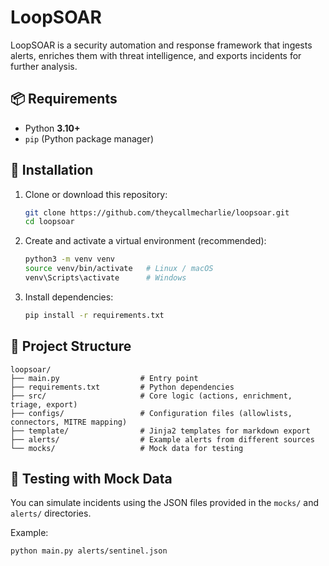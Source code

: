 # LoopSOAR

LoopSOAR is a security automation and response framework that ingests alerts, enriches them with threat intelligence, and exports incidents for further analysis.  

## 📦 Requirements

- Python **3.10+**  
- `pip` (Python package manager)  

## 🔧 Installation

1. Clone or download this repository:  
   ```bash
   git clone https://github.com/theycallmecharlie/loopsoar.git
   cd loopsoar
   ```

2. Create and activate a virtual environment (recommended):  
   ```bash
   python3 -m venv venv
   source venv/bin/activate   # Linux / macOS
   venv\Scripts\activate      # Windows
   ```

3. Install dependencies:  
   ```bash
   pip install -r requirements.txt
   ```

## 📂 Project Structure

```
loopsoar/
├── main.py                  # Entry point
├── requirements.txt         # Python dependencies
├── src/                     # Core logic (actions, enrichment, triage, export)
├── configs/                 # Configuration files (allowlists, connectors, MITRE mapping)
├── template/                # Jinja2 templates for markdown export
├── alerts/                  # Example alerts from different sources
└── mocks/                   # Mock data for testing
```

## 🧪 Testing with Mock Data

You can simulate incidents using the JSON files provided in the `mocks/` and `alerts/` directories.  

Example:  
```bash
python main.py alerts/sentinel.json
```

